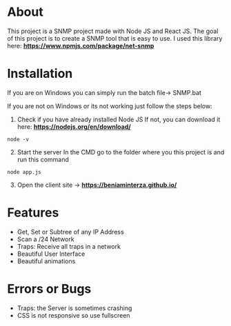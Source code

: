 # About

This project is a SNMP project made with Node JS and React JS. The goal of this project is to create a SNMP tool that is easy to use. I used this library here: **https://www.npmjs.com/package/net-snmp**

# Installation
If you are on Windows you can simply run the batch file-> SNMP.bat

If you are not on Windows or its not working just follow the steps below:
1. Check if you have already installed Node JS
If not, you can download it here: **https://nodejs.org/en/download/**

```
node -v
```


2. Start the server
In the CMD go to the folder where you this project is and run this command

```
node app.js
```

3. Open the client site -> **https://beniaminterza.github.io/**

# Features
- Get, Set or Subtree of any IP Address
- Scan a /24 Network
- Traps: Receive all traps in a network
- Beautiful User Interface
- Beautiful animations

# Errors or Bugs
- Traps: the Server is sometimes crashing
- CSS is not responsive so use fullscreen
